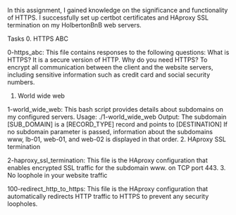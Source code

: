 In this assignment, I gained knowledge on the significance and functionality of HTTPS. I successfully set up certbot certificates and HAproxy SSL termination on my HolbertonBnB web servers.

Tasks
0. HTTPS ABC

0-https_abc: This file contains responses to the following questions:
What is HTTPS?
It is a secure version of HTTP.
Why do you need HTTPS?
To encrypt all communication between the client and the website servers, including sensitive information such as credit card and social security numbers.
1. World wide web

1-world_wide_web: This bash script provides details about subdomains on my configured servers.
Usage: ./1-world_wide_web <domain> <subdomain>
Output: The subdomain [SUB_DOMAIN] is a [RECORD_TYPE] record and points to [DESTINATION]
If no subdomain parameter is passed, information about the subdomains www, lb-01, web-01, and web-02 is displayed in that order.
2. HAproxy SSL termination

2-haproxy_ssl_termination: This file is the HAproxy configuration that enables encrypted SSL traffic for the subdomain www. on TCP port 443.
3. No loophole in your website traffic

100-redirect_http_to_https: This file is the HAproxy configuration that automatically redirects HTTP traffic to HTTPS to prevent any security loopholes.

